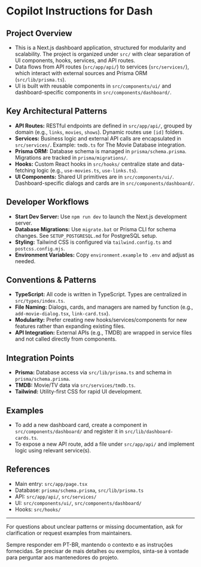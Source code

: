 # Copilot Instructions for Dash

## Project Overview
- This is a Next.js dashboard application, structured for modularity and scalability. The project is organized under `src/` with clear separation of UI components, hooks, services, and API routes.
- Data flows from API routes (`src/app/api/`) to services (`src/services/`), which interact with external sources and Prisma ORM (`src/lib/prisma.ts`).
- UI is built with reusable components in `src/components/ui/` and dashboard-specific components in `src/components/dashboard/`.

## Key Architectural Patterns
- **API Routes:** RESTful endpoints are defined in `src/app/api/`, grouped by domain (e.g., `links`, `movies`, `shows`). Dynamic routes use `[id]` folders.
- **Services:** Business logic and external API calls are encapsulated in `src/services/`. Example: `tmdb.ts` for The Movie Database integration.
- **Prisma ORM:** Database schema is managed in `prisma/schema.prisma`. Migrations are tracked in `prisma/migrations/`.
- **Hooks:** Custom React hooks in `src/hooks/` centralize state and data-fetching logic (e.g., `use-movies.ts`, `use-links.ts`).
- **UI Components:** Shared UI primitives are in `src/components/ui/`. Dashboard-specific dialogs and cards are in `src/components/dashboard/`.

## Developer Workflows
- **Start Dev Server:** Use `npm run dev` to launch the Next.js development server.
- **Database Migrations:** Use `migrate.bat` or Prisma CLI for schema changes. See `SETUP_POSTGRESQL.md` for PostgreSQL setup.
- **Styling:** Tailwind CSS is configured via `tailwind.config.ts` and `postcss.config.mjs`.
- **Environment Variables:** Copy `environment.example` to `.env` and adjust as needed.

## Conventions & Patterns
- **TypeScript:** All code is written in TypeScript. Types are centralized in `src/types/index.ts`.
- **File Naming:** Dialogs, cards, and managers are named by function (e.g., `add-movie-dialog.tsx`, `link-card.tsx`).
- **Modularity:** Prefer creating new hooks/services/components for new features rather than expanding existing files.
- **API Integration:** External APIs (e.g., TMDB) are wrapped in service files and not called directly from components.

## Integration Points
- **Prisma:** Database access via `src/lib/prisma.ts` and schema in `prisma/schema.prisma`.
- **TMDB:** Movie/TV data via `src/services/tmdb.ts`.
- **Tailwind:** Utility-first CSS for rapid UI development.

## Examples
- To add a new dashboard card, create a component in `src/components/dashboard/` and register it in `src/lib/dashboard-cards.ts`.
- To expose a new API route, add a file under `src/app/api/` and implement logic using relevant service(s).

## References
- Main entry: `src/app/page.tsx`
- Database: `prisma/schema.prisma`, `src/lib/prisma.ts`
- API: `src/app/api/`, `src/services/`
- UI: `src/components/ui/`, `src/components/dashboard/`
- Hooks: `src/hooks/`

---
For questions about unclear patterns or missing documentation, ask for clarification or request examples from maintainers.


Sempre responder em PT-BR, mantendo o contexto e as instruções fornecidas. Se precisar de mais detalhes ou exemplos, sinta-se à vontade para perguntar aos mantenedores do projeto.